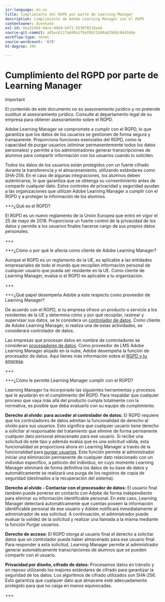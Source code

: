 ```yaml
---
jcr-language: en_us
title: Cumplimiento del RGPD por parte de Learning Manager
description: Cumplimiento de Adobe Learning Manager con el RGPD
contentowner: dvenkate
exl-id: 8ea31464-b4ce-49e8-b471-5630f0216aa4
source-git-commit: a01ec6117ad49a1f9af0b31d48ad19ddc8443dde
workflow-type: tm+mt
source-wordcount: '678'
ht-degree: 39%

---
```


# Cumplimiento del RGPD por parte de Learning Manager

>[!IMPORTANT]
>
>El contenido de este documento no es asesoramiento jurídico y no pretende sustituir al asesoramiento jurídico. Consulte al departamento legal de su empresa para obtener asesoramiento sobre el RGPD.

Adobe Learning Manager se compromete a cumplir con el RGPD, lo que garantiza que los datos de los usuarios se gestionen de forma segura y transparente. Proporciona funciones esenciales del RGPD, como la capacidad de purgar usuarios (eliminar permanentemente todos los datos personales) y permite a los administradores generar transcripciones de alumnos para compartir información con los usuarios cuando lo soliciten.

Todos los datos de los usuarios están protegidos con un fuerte cifrado durante la transferencia y el almacenamiento, utilizando estándares como SHA-256. En el caso de algunas integraciones, los alumnos deben autenticarse, lo que garantiza que se obtenga su consentimiento antes de compartir cualquier dato. Estos controles de privacidad y seguridad ayudan a las organizaciones que utilizan Adobe Learning Manager a cumplir con el RGPD y a proteger la información de los alumnos.

+++¿Qué es el RGPD?

El RGPD es un nuevo reglamento de la Unión Europea que entró en vigor el 25 de mayo de 2018. Proporciona un fuerte control de la privacidad de los datos y permite a los usuarios finales hacerse cargo de sus propios datos personales.

+++

+++¿Cómo o por qué le afecta como cliente de Adobe Learning Manager?

Aunque el RGPD es un reglamento de la UE, es aplicable a las entidades empresariales de todo el mundo que recopilen información personal de cualquier usuario que pueda ser residente en la UE.  Como cliente de Learning Manager, evalúa si el RGPD es aplicable a tu organización.

+++

+++¿Qué papel desempeña Adobe a este respecto como proveedor de Learning Manager?

De acuerdo con el RGPD, si tu empresa ofrece un producto o servicio a los residentes de la UE y determina cómo y por qué recopilar, rastrear y supervisar sus datos, se te considera un [controlador de datos](https://gdpr-info.eu/art-24-gdpr/). Como cliente de Adobe Learning Manager, si realiza una de estas actividades, se considerará controlador de datos.

Las empresas que procesan datos en nombre de controladores se consideran [procesadores de datos](https://gdpr-info.eu/art-28-gdpr/). Como proveedor de LMS Adobe Learning Manager alojado en la nube, Adobe desempeña la función de procesador de datos. Aquí tienes más información sobre el [RGPD y tu empresa](https://www.adobe.com/privacy/general-data-protection-regulation.html).

+++

+++¿Cómo le permite Learning Manager cumplir con el RGPD?

Learning Manager ha incorporado las siguientes herramientas y procesos que le ayudarán en el cumplimiento del RGPD. Para respaldar que cualquier proceso que vaya más allá del producto cumpla totalmente con la normativa, es posible que deba evaluarlo con su equipo de cumplimiento.

**Derecho al olvido: para acceder al controlador de datos:** El RGPD requiere que los controladores de datos admitan la funcionalidad de derecho al olvido para sus usuarios. Esto significa que cualquier usuario tiene derecho a solicitar al responsable del tratamiento que elimine de forma permanente cualquier dato personal almacenado para ese usuario. Si recibe una solicitud de este tipo y además evalúa que es una solicitud válida, esta funcionalidad se proporciona ahora en Learning Manager a través de la funcionalidad para [purgar usuarios](../administrators/feature-summary/purge-users.md). Esta función permite al administrador iniciar una eliminación permanente de cualquier dato relacionado con un individuo específico, a petición del individuo, en cuyo momento Learning Manager eliminará de forma definitiva los datos de su base de datos y automáticamente se realizará una purga de los registros de copia de seguridad (destinados a la recuperación del sistema).

**Derecho al olvido - Contactar con el procesador de datos:** El usuario final también puede ponerse en contacto con Adobe de forma independiente para eliminar su información identificable personal. En este caso, Learning Manager detectará automáticamente qué cuentas poseen la información identificable personal de ese usuario y Adobe notificará inmediatamente al administrador de esa solicitud. A continuación, el administrador puede evaluar la validez de la solicitud y realizar una llamada a la misma mediante la función Purgar usuarios.

**Derecho de acceso:** El RGPD otorga al usuario final el derecho a solicitar datos que un controlador pueda haber almacenado para ese usuario final. Para responder a esta solicitud, Learning Manager permite al administrador generar automáticamente transcripciones de alumnos que se pueden compartir con el usuario.

**Privacidad por diseño, cifrado de datos:** Procesamos datos en tránsito y en reposo utilizando los mejores estándares de cifrado para garantizar la seguridad de los datos. Los algoritmos de cifrado utilizados son SHA-256. Esto garantiza que cualquier dato que almacene esté adecuadamente protegido para que no caiga en manos equivocadas.

+++
